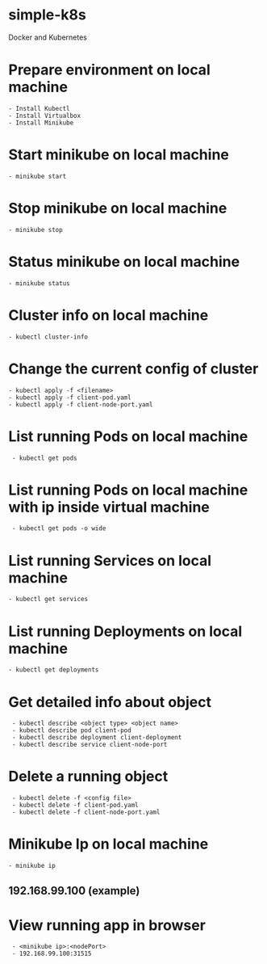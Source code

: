 # simple-k8s
Docker and Kubernetes
# Prepare environment on local machine
    - Install Kubectl
    - Install Virtualbox
    - Install Minikube
# Start minikube on local machine
    - minikube start
# Stop minikube on local machine
    - minikube stop
# Status minikube on local machine
    - minikube status
# Cluster info on local machine
    - kubectl cluster-info
# Change the current config of cluster
    - kubectl apply -f <filename>
    - kubectl apply -f client-pod.yaml
    - kubectl apply -f client-node-port.yaml
# List running Pods on local machine
     - kubectl get pods
# List running Pods on local machine with ip inside virtual machine
     - kubectl get pods -o wide
# List running Services on local machine
    - kubectl get services
# List running Deployments on local machine
    - kubectl get deployments
# Get detailed info about object
     - kubectl describe <object type> <object name>
     - kubectl describe pod client-pod
     - kubectl describe deployment client-deployment
     - kubectl describe service client-node-port
# Delete a running object
     - kubectl delete -f <config file>
     - kubectl delete -f client-pod.yaml
     - kubectl delete -f client-node-port.yaml
# Minikube Ip on local machine
    - minikube ip
## 192.168.99.100 (example)
# View running app in browser
     - <minikube ip>:<nodePort>
     - 192.168.99.100:31515
